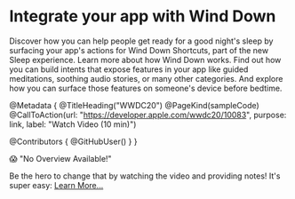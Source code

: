 # Integrate your app with Wind Down

Discover how you can help people get ready for a good night's sleep by surfacing your app's actions for Wind Down Shortcuts, part of the new Sleep experience. Learn more about how Wind Down works. Find out how you can build intents that expose features in your app like guided meditations, soothing audio stories, or many other categories. And explore how you can surface those features on someone's device before bedtime.

@Metadata {
   @TitleHeading("WWDC20")
   @PageKind(sampleCode)
   @CallToAction(url: "https://developer.apple.com/wwdc20/10083", purpose: link, label: "Watch Video (10 min)")

   @Contributors {
      @GitHubUser(<replace this with your GitHub handle>)
   }
}

😱 "No Overview Available!"

Be the hero to change that by watching the video and providing notes! It's super easy:
 [Learn More…](https://wwdcnotes.github.io/WWDCNotes/documentation/wwdcnotes/contributing)
